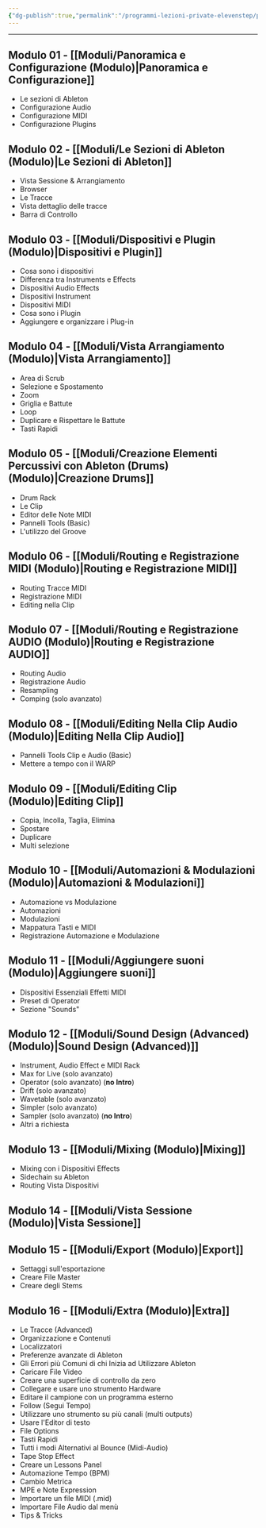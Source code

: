 ```yaml
---
{"dg-publish":true,"permalink":"/programmi-lezioni-private-elevenstep/programma-ableton-da-zero/"}
---
```




---

## Modulo 01 - [[Moduli/Panoramica e Configurazione (Modulo)\|Panoramica e Configurazione]]

- Le sezioni di Ableton
- Configurazione Audio
- Configurazione MIDI
- Configurazione Plugins

## Modulo 02 - [[Moduli/Le Sezioni di Ableton (Modulo)\|Le Sezioni di Ableton]]

- Vista Sessione & Arrangiamento
- Browser
- Le Tracce
- Vista dettaglio delle tracce
- Barra di Controllo

## Modulo 03 - [[Moduli/Dispositivi e Plugin (Modulo)\|Dispositivi e Plugin]]

- Cosa sono i dispositivi
- Differenza tra Instruments e Effects
- Dispositivi Audio Effects
- Dispositivi Instrument
- Dispositivi MIDI
- Cosa sono i Plugin
- Aggiungere e organizzare i Plug-in

## Modulo 04 - [[Moduli/Vista Arrangiamento (Modulo)\|Vista Arrangiamento]]

- Area di Scrub
- Selezione e Spostamento
- Zoom
- Griglia e Battute
- Loop
- Duplicare e Rispettare le Battute
- Tasti Rapidi

## Modulo 05 - [[Moduli/Creazione Elementi Percussivi con Ableton (Drums) (Modulo)\|Creazione Drums]]

- Drum Rack
- Le Clip
- Editor delle Note MIDI
- Pannelli Tools (Basic)
- L'utilizzo del Groove

## Modulo 06 - [[Moduli/Routing e Registrazione MIDI (Modulo)\|Routing e Registrazione MIDI]]

- Routing Tracce MIDI
- Registrazione MIDI
- Editing nella Clip

## Modulo 07 - [[Moduli/Routing e Registrazione AUDIO (Modulo)\|Routing e Registrazione AUDIO]]

- Routing Audio
- Registrazione Audio
- Resampling
- Comping (solo avanzato)

## Modulo 08 - [[Moduli/Editing Nella Clip Audio (Modulo)\|Editing Nella Clip Audio]]

- Pannelli Tools Clip e Audio (Basic)
- Mettere a tempo con il WARP


## Modulo 09 - [[Moduli/Editing Clip (Modulo)\|Editing Clip]]

- Copia, Incolla, Taglia, Elimina
- Spostare
- Duplicare
- Multi selezione 

## Modulo 10 - [[Moduli/Automazioni & Modulazioni (Modulo)\|Automazioni & Modulazioni]]

- Automazione vs Modulazione
- Automazioni
- Modulazioni
- Mappatura Tasti e MIDI
- Registrazione Automazione e Modulazione

## Modulo 11 - [[Moduli/Aggiungere suoni (Modulo)\|Aggiungere suoni]]

- Dispositivi Essenziali Effetti MIDI
- Preset di Operator
- Sezione "Sounds"

## Modulo 12 - [[Moduli/Sound Design (Advanced) (Modulo)\|Sound Design (Advanced)]]

- Instrument, Audio Effect e MIDI Rack
- Max for Live (solo avanzato)
- Operator (solo avanzato) (**no Intro**)
- Drift (solo avanzato)
- Wavetable (solo avanzato)
- Simpler (solo avanzato)
- Sampler (solo avanzato) (**no Intro**)
- Altri a richiesta

## Modulo 13 - [[Moduli/Mixing (Modulo)\|Mixing]]

- Mixing con i Dispositivi Effects 
- Sidechain su Ableton
- Routing Vista Dispositivi

## Modulo 14 - [[Moduli/Vista Sessione (Modulo)\|Vista Sessione]]


## Modulo 15 - [[Moduli/Export (Modulo)\|Export]]

- Settaggi sull'esportazione
- Creare File Master
- Creare degli Stems

## Modulo 16 - [[Moduli/Extra (Modulo)\|Extra]]

- Le Tracce (Advanced)
- Organizzazione e Contenuti
- Localizzatori
- Preferenze avanzate di Ableton
- Gli Errori più Comuni di chi Inizia ad Utilizzare Ableton
- Caricare File Video
- Creare una superficie di controllo da zero
- Collegare e usare uno strumento Hardware
- Editare il campione con un programma esterno
- Follow (Segui Tempo)
- Utilizzare uno strumento su più canali (multi outputs)
- Usare l'Editor di testo
- File Options
- Tasti Rapidi
- Tutti i modi Alternativi al Bounce (Midi-Audio)
- Tape Stop Effect
- Creare un Lessons Panel
- Automazione Tempo (BPM)
- Cambio Metrica
- MPE e Note Expression
- Importare un file MIDI (.mid)
- Importare File Audio dal menù
- Tips & Tricks


